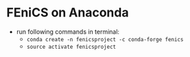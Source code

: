 # FEniCS on Anaconda

- run following commands in terminal:
  - `conda create -n fenicsproject -c conda-forge fenics`
  - `source activate fenicsproject`
